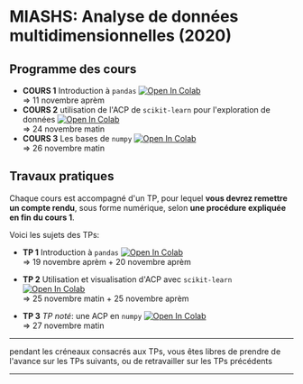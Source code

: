 # MIASHS: Analyse de données multidimensionnelles (2020)


## Programme des cours
- __COURS 1__ Introduction à `pandas` [![Open In Colab](https://colab.research.google.com/assets/colab-badge.svg)](https://colab.research.google.com/github/V3DMI5/multidim/blob/master/colabs/1_Introduction_pandas.ipynb)  
  => 11 novembre aprèm
- __COURS 2__ utilisation de l'ACP de `scikit-learn` pour l'exploration de données [![Open In Colab](https://colab.research.google.com/assets/colab-badge.svg)](https://colab.research.google.com/github/lafaye-UPV/V3DMI5/blob/master/colabs/2_Utilisation_ACP.ipynb)  
  => 24 novembre matin
- __COURS 3__ Les bases de `numpy` [![Open In Colab](https://colab.research.google.com/assets/colab-badge.svg)](https://colab.research.google.com/github/lafaye-UPV/V3DMI5/blob/master/colabs/3_numpy.ipynb)    
  => 26 novembre matin
  

## Travaux pratiques

Chaque cours est accompagné d'un TP, pour lequel __vous devrez remettre un compte rendu__, sous forme numérique, selon __une procédure expliquée en fin du cours 1__.

Voici les sujets des TPs:
* __TP 1__ Introduction à `pandas` [![Open In Colab](https://colab.research.google.com/assets/colab-badge.svg)](https://colab.research.google.com/github/lafaye-UPV/V3DMI5/blob/master/colabs/TP1_pandas.ipynb)  
  => 19 novembre aprèm + 20 novembre aprèm
 
* __TP 2__ Utilisation et visualisation d'ACP avec `scikit-learn` [![Open In Colab](https://colab.research.google.com/assets/colab-badge.svg)](https://colab.research.google.com/github/lafaye-UPV/V3DMI5/blob/master/colabs/TP2_sklearn.ipynb)  
  => 25 novembre matin + 25 novembre aprèm

* __TP 3__ _TP noté_: une ACP en `numpy` [![Open In Colab](https://colab.research.google.com/assets/colab-badge.svg)](https://colab.research.google.com/github/lafaye-UPV/V3DMI5/blob/master/colabs/TP3_numpy.ipynb)  
  =>  27 novembre matin

---
pendant les créneaux consacrés aux TPs, vous êtes libres de prendre de l'avance sur les TPs suivants, ou de retravailler sur les TPs précédents

---
